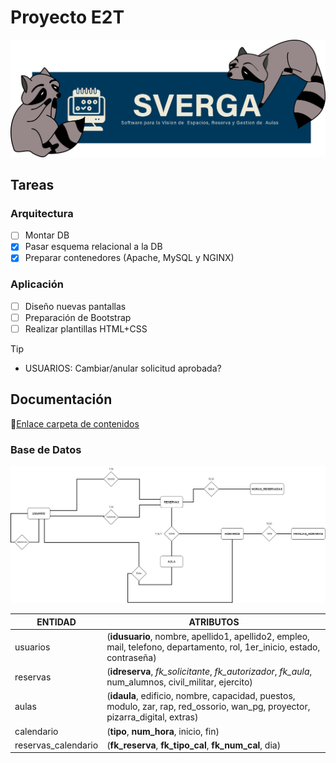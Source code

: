 # Proyecto E2T
![SVERGA](https://github.com/CIS-TIC/Proyecto/blob/main/Recursos/pedrosverga.png)
## Tareas
### Arquitectura
- [ ] Montar DB
- [X] Pasar esquema relacional a la DB
- [X] Preparar contenedores (Apache, MySQL y NGINX)
### Aplicación
- [ ] Diseño nuevas pantallas
- [ ] Preparación de Bootstrap
- [ ] Realizar plantillas HTML+CSS

>[!TIP]
>+ USUARIOS: Cambiar/anular solicitud aprobada?
## Documentación
:link:[Enlace carpeta de contenidos](https://minisdefear-my.sharepoint.com/:f:/g/personal/escanoasaugue_minisdefear_onmicrosoft_com/EtAFxpsyZkxMo7nGqYn215gBakcX1UwHNWfo752WsTBJoQ?e=5LR0RJ)
### Base de Datos
![Esquema DB](https://github.com/CIS-TIC/Proyecto/blob/main/Recursos/E-R%20SVERGA.png)

| ENTIDAD | ATRIBUTOS |
| --- | --- |
| usuarios | (**idusuario**, nombre, apellido1, apellido2, empleo, mail, telefono, departamento, rol, 1er_inicio, estado, contraseña) |
| reservas | (**idreserva**, *fk_solicitante*, *fk_autorizador*, *fk_aula*, num_alumnos, civil_militar, ejercito) |
| aulas | (**idaula**, edificio, nombre, capacidad, puestos, modulo, zar, rap, red_ossorio, wan_pg, proyector, pizarra_digital, extras) |
| calendario | (**tipo**, **num_hora**, inicio, fin) |
| reservas_calendario | (**fk_reserva**, **fk_tipo_cal**, **fk_num_cal**, dia) |


